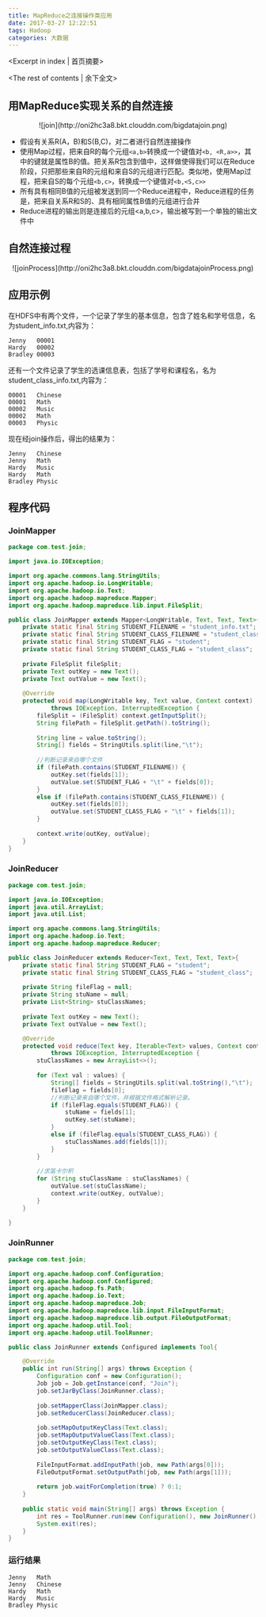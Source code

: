 ```yaml
---
title: MapReduce之连接操作类应用
date: 2017-03-27 12:22:51
tags: Hadoop 
categories: 大数据
---
```

<Excerpt in index | 首页摘要> 
<!-- more -->
<The rest of contents | 余下全文>

## 用MapReduce实现关系的自然连接

<center>![join](http://oni2hc3a8.bkt.clouddn.com/bigdatajoin.png)</center>

- 假设有关系R(A，B)和S(B,C)，对二者进行自然连接操作
- 使用Map过程，把来自R的每个元组`<a,b>`转换成一个键值对`<b, <R,a>>`，其中的键就是属性B的值。把关系R包含到值中，这样做使得我们可以在Reduce阶段，只把那些来自R的元组和来自S的元组进行匹配。类似地，使用Map过程，把来自S的每个元组`<b,c>`，转换成一个键值对`<b,<S,c>>`
- 所有具有相同B值的元组被发送到同一个Reduce进程中，Reduce进程的任务是，把来自关系R和S的、具有相同属性B值的元组进行合并
- Reduce进程的输出则是连接后的元组<a,b,c>，输出被写到一个单独的输出文件中


## 自然连接过程

<center>![joinProcess](http://oni2hc3a8.bkt.clouddn.com/bigdatajoinProcess.png)</center>


## 应用示例

在HDFS中有两个文件，一个记录了学生的基本信息，包含了姓名和学号信息，名为student_info.txt,内容为：

```
Jenny	00001
Hardy	00002
Bradley	00003
```

还有一个文件记录了学生的选课信息表，包括了学号和课程名，名为student_class_info.txt,内容为：

```
00001	Chinese
00001	Math
00002	Music
00002	Math
00003	Physic
```

现在经join操作后，得出的结果为：

```
Jenny	Chinese
Jenny	Math
Hardy	Music
Hardy	Math
Bradley	Physic
```

## 程序代码

### JoinMapper

```java
package com.test.join;

import java.io.IOException;

import org.apache.commons.lang.StringUtils;
import org.apache.hadoop.io.LongWritable;
import org.apache.hadoop.io.Text;
import org.apache.hadoop.mapreduce.Mapper;
import org.apache.hadoop.mapreduce.lib.input.FileSplit;

public class JoinMapper extends Mapper<LongWritable, Text, Text, Text>{
	private static final String STUDENT_FILENAME = "student_info.txt";
	private	static final String STUDENT_CLASS_FILENAME = "student_class_info.txt";
	private	static final String STUDENT_FLAG = "student";
	private	static final String STUDENT_CLASS_FLAG = "student_class";
	
	private FileSplit fileSplit;
	private Text outKey = new Text();
	private Text outValue = new Text();
	
	@Override
	protected void map(LongWritable key, Text value, Context context)
			throws IOException, InterruptedException {
		fileSplit = (FileSplit) context.getInputSplit();
		String filePath = fileSplit.getPath().toString();
		
		String line = value.toString();
		String[] fields = StringUtils.split(line,"\t");
		
		//判断记录来自哪个文件
		if (filePath.contains(STUDENT_FILENAME)) {
			outKey.set(fields[1]);
			outValue.set(STUDENT_FLAG + "\t" + fields[0]);
		}
		else if (filePath.contains(STUDENT_CLASS_FILENAME)) {
			outKey.set(fields[0]);
			outValue.set(STUDENT_CLASS_FLAG + "\t" + fields[1]);
		}
		
		context.write(outKey, outValue);
	}
}

```

### JoinReducer

```java
package com.test.join;

import java.io.IOException;
import java.util.ArrayList;
import java.util.List;

import org.apache.commons.lang.StringUtils;
import org.apache.hadoop.io.Text;
import org.apache.hadoop.mapreduce.Reducer;

public class JoinReducer extends Reducer<Text, Text, Text, Text>{
	private	static final String STUDENT_FLAG = "student";
	private	static final String STUDENT_CLASS_FLAG = "student_class";
	
	private String fileFlag = null;
	private String stuName = null;
	private List<String> stuClassNames;
	
	private Text outKey = new Text();
	private Text outValue = new Text();

	@Override
	protected void reduce(Text key, Iterable<Text> values, Context context)
			throws IOException, InterruptedException {
		stuClassNames = new ArrayList<>();
		
		for (Text val : values) {
			String[] fields = StringUtils.split(val.toString(),"\t");
			fileFlag = fields[0];
			//判断记录来自哪个文件，并根据文件格式解析记录。
			if (fileFlag.equals(STUDENT_FLAG)) {
				stuName = fields[1];
				outKey.set(stuName);
			}
			else if (fileFlag.equals(STUDENT_CLASS_FLAG)) {
				stuClassNames.add(fields[1]);
			}
		}
		
		//求笛卡尔积
		for (String stuClassName : stuClassNames) {
			outValue.set(stuClassName);
			context.write(outKey, outValue);
		}
	}

}

```

### JoinRunner

```java
package com.test.join;

import org.apache.hadoop.conf.Configuration;
import org.apache.hadoop.conf.Configured;
import org.apache.hadoop.fs.Path;
import org.apache.hadoop.io.Text;
import org.apache.hadoop.mapreduce.Job;
import org.apache.hadoop.mapreduce.lib.input.FileInputFormat;
import org.apache.hadoop.mapreduce.lib.output.FileOutputFormat;
import org.apache.hadoop.util.Tool;
import org.apache.hadoop.util.ToolRunner;

public class JoinRunner extends Configured implements Tool{

	@Override
	public int run(String[] args) throws Exception {
		Configuration conf = new Configuration();
		Job job = Job.getInstance(conf, "Join");
		job.setJarByClass(JoinRunner.class);
		
		job.setMapperClass(JoinMapper.class);
		job.setReducerClass(JoinReducer.class);
		
		job.setMapOutputKeyClass(Text.class);
		job.setMapOutputValueClass(Text.class);
		job.setOutputKeyClass(Text.class);
		job.setOutputValueClass(Text.class);
		
		FileInputFormat.addInputPath(job, new Path(args[0]));
		FileOutputFormat.setOutputPath(job, new Path(args[1]));
		
		return job.waitForCompletion(true) ? 0:1;
	}
	
	public static void main(String[] args) throws Exception {
		int res = ToolRunner.run(new Configuration(), new JoinRunner(), args);
		System.exit(res);
	}
}

```

### 运行结果

```
Jenny	Math
Jenny	Chinese
Hardy	Math
Hardy	Music
Bradley	Physic

```
